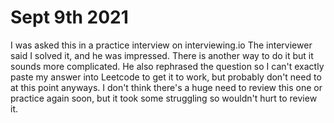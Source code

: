 # Sept 9th 2021
I was asked this in a practice interview on interviewing.io
The interviewer said I solved it, and he was impressed.
There is another way to do it but it sounds more complicated.
He also rephrased the question so I can't exactly paste my answer into Leetcode to get it to work, but probably 
don't need to at this point anyways.
I don't think there's a huge need to review this one or practice again soon, but it took some struggling so wouldn't 
hurt to review it.